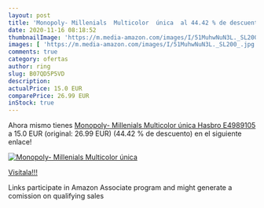 ```yaml
---
layout: post
title: 'Monopoly- Millenials  Multicolor  única  al 44.42 % de descuento'
date: 2020-11-16 08:18:52
thumbnailImage: 'https://m.media-amazon.com/images/I/51MuhwNuN3L._SL200_.jpg'
images: [ 'https://m.media-amazon.com/images/I/51MuhwNuN3L._SL200_.jpg' ]
comments: true
category: ofertas
author: ring
slug: B07QD5P5VD
description:
actualPrice: 15.0 EUR
comparePrice: 26.99 EUR
inStock: true
---
```


Ahora mismo tienes [Monopoly- Millenials  Multicolor  única  Hasbro E4989105 ](https://www.amazon.es/dp/B07QD5P5VD/?tag=tolees-21) a 15.0 EUR (original: 26.99 EUR) (44.42 %  de descuento) en el siguiente enlace!

[![Monopoly- Millenials  Multicolor  única ](https://m.media-amazon.com/images/I/51MuhwNuN3L._SL200_.jpg)](https://www.amazon.es/dp/B07QD5P5VD/?tag=tolees-21)

[Visítala!!!](https://www.amazon.es/dp/B07QD5P5VD/?tag=tolees-21)

Links participate in Amazon Associate program and might generate a comission on qualifying sales
